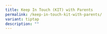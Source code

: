 ```yaml
---
title: Keep In Touch (KIT) with Parents
permalink: /keep-in-touch-kit-with-parents/
variant: tiptap
description: ""
---
```

